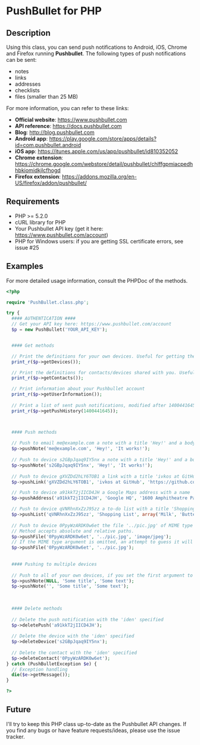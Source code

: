 PushBullet for PHP
==================

## Description
Using this class, you can send push notifications to Android, iOS, Chrome and Firefox running **Pushbullet**. The following types of push notifications can be sent:
* notes
* links
* addresses
* checklists
* files (smaller than 25 MB)

For more information, you can refer to these links:
* **Official website**: https://www.pushbullet.com
* **API reference**: https://docs.pushbullet.com
* **Blog**: http://blog.pushbullet.com
* **Android app**: https://play.google.com/store/apps/details?id=com.pushbullet.android
* **iOS app**: https://itunes.apple.com/us/app/pushbullet/id810352052
* **Chrome extension**: https://chrome.google.com/webstore/detail/pushbullet/chlffgpmiacpedhhbkiomidkjlcfhogd
* **Firefox extension**: https://addons.mozilla.org/en-US/firefox/addon/pushbullet/

## Requirements
* PHP >= 5.2.0
* cURL library for PHP
* Your Pushbullet API key (get it here: https://www.pushbullet.com/account)
* PHP for Windows users: if you are getting SSL certificate errors, see issue #25

## Examples

For more detailed usage information, consult the PHPDoc of the methods.

```php
<?php

require 'PushBullet.class.php';

try {
  #### AUTHENTICATION ####
  // Get your API key here: https://www.pushbullet.com/account
  $p = new PushBullet('YOUR_API_KEY');


  #### Get methods

  // Print the definitions for your own devices. Useful for getting the 'iden' for using with the push methods.
  print_r($p->getDevices());

  // Print the definitions for contacts/devices shared with you. Useful for getting 'iden', too.
  print_r($p->getContacts());

  // Print information about your Pushbullet account
  print_r($p->getUserInformation());
  
  // Print a list of sent push notifications, modified after 1400441645 unix time
  print_r($p->getPushHistory(1400441645));



  #### Push methods
  
  // Push to email me@example.com a note with a title 'Hey!' and a body 'It works!'
  $p->pushNote('me@example.com', 'Hey!', 'It works!');
  
  // Push to device s2GBpJqaq9IY5nx a note with a title 'Hey!' and a body 'It works!'
  $p->pushNote('s2GBpJqaq9IY5nx', 'Hey!', 'It works!');
  
  // Push to device gXVZDd2hLY6TOB1 a link with a title 'ivkos at GitHub', a URL 'https://github.com/ivkos' and body 'Pretty useful.'
  $p->pushLink('gXVZDd2hLY6TOB1', 'ivkos at GitHub', 'https://github.com/ivkos', 'Pretty useful.');

  // Push to device a91kkT2jIICD4JH a Google Maps address with a name 'Google HQ' and an address '1600 Amphitheatre Parkway'
  $p->pushAddress('a91kkT2jIICD4JH', 'Google HQ', '1600 Amphitheatre Parkway');

  // Push to device qVNRhnXxZzJ95zz a to-do list with a title 'Shopping List' and items 'Milk' and 'Butter'
  $p->pushList('qVNRhnXxZzJ95zz', 'Shopping List', array('Milk', 'Butter'));
  
  // Push to device 0PpyWzARDK0w6et the file '../pic.jpg' of MIME type image/jpeg
  // Method accepts absolute and relative paths.
  $p->pushFile('0PpyWzARDK0w6et', '../pic.jpg', 'image/jpeg');
  // If the MIME type argument is omitted, an attempt to guess it will be made.
  $p->pushFile('0PpyWzARDK0w6et', '../pic.jpg');
  
  
  #### Pushing to multiple devices
  
  // Push to all of your own devices, if you set the first argument to NULL or an empty string
  $p->pushNote(NULL, 'Some title', 'Some text');
  $p->pushNote('', 'Some title', 'Some text');
  
  
  
  #### Delete methods
  
  // Delete the push notification with the 'iden' specified
  $p->deletePush('a91kkT2jIICD4JH');
  
  // Delete the device with the 'iden' specified
  $p->deleteDevice('s2GBpJqaq9IY5nx');
  
  // Delete the contact with the 'iden' specified
  $p->deleteContact('0PpyWzARDK0w6et');
} catch (PushBulletException $e) {
  // Exception handling
  die($e->getMessage());
}

?>
```

## Future
I'll try to keep this PHP class up-to-date as the Pushbullet API changes. If you find any bugs or have feature requests/ideas, please use the issue tracker.
